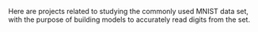 
Here are projects related to studying the commonly used MNIST data set, with the purpose of building models to accurately read digits from the set.

